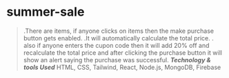 # summer-sale
>.There are items, if anyone clicks on items then the make purchase button gets enabled.
>.It will automatically calculate the total price.
>. also if anyone enters the cupon code then it will add 20% off and recalculate the total price and after clicking the purchase button it will show an alert saying the purchase was
successful.
***Technology & tools Used***
HTML, CSS, Tailwind, React, Node.js, MongoDB, Firebase

